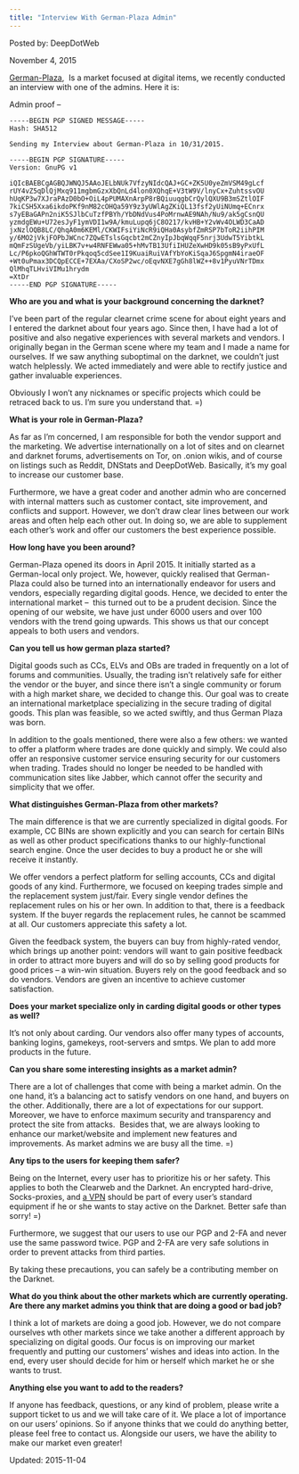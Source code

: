 ```yaml
---
title: "Interview With German-Plaza Admin"
---
```


Posted by: DeepDotWeb 

<span>November 4, 2015</span>
    

<p><a href="#">German-Plaza</a>,  Is a market focused at digital items, we recently conducted an interview with one of the admins. Here it is:</p>
<p>Admin proof &#8211;</p>

    -----BEGIN PGP SIGNED MESSAGE-----
    Hash: SHA512
    
    Sending my Interview about German-Plaza in 10/31/2015.
    
    -----BEGIN PGP SIGNATURE-----
    Version: GnuPG v1
    
    iQIcBAEBCgAGBQJWNQJ5AAoJELbNUk7VfzyNIdcQAJ+GC+ZK5U0yeZmVSM49gLcf
    rUY4vZ5qDlQjMxq911mgbmGzxXbQnLd4lon0XQhqE+V3tW9V/lnyCx+ZuhtssvOU
    hUqKP3w7XJraPAzD0bO+OiL4pPUMAXnArpP8rBQiuuqgbCrQylQXU9B3mSZtlOIF
    7kiCSH5Xxa6ikdoPKf9nM82cOHQa59Y9z3yUWlAgZKiQL13fsf2yUiNUmq+ECnrx
    s7yEBaGAPn2niK5SJlbCuTzfPBYh/YbDNdVus4PoMrnwAE9NAh/Nu9/ak5gCsnQU
    yzmdgEWu+U72esJyF1ymVDI1w9A/kmuLupq6jC8O217/kvHB+Y2vWv4OLWD3CaAD
    jxNzlOQB8LC/QhqA0m6KEMl/CKWIFsiYiNcR9iQHa0AsybfZmRSP7bToR2iihPIM
    y/6MO2jVkjFOPbJWCnc7ZQwETslsGqcbt2mCZnyIpJbqWqqF5nrj3UdwT5YibtkL
    mQmFzSUgeVb/yiLBK7v+w4RNFEWwa05+hMvTB13UfiIHUZeXwHD9k05sB9yPxUfL
    Lc/P6pkoQGhWTWT0rPkqoq5cdSee1I9KuaiRuiVAfYbYoKiSqaJ6SpgmN4iraeOF
    +Wt0uPmax3DCQpECCE+7EXAa/CXoSP2wc/oEqvNXE7gGh8lWZ++8v1PyuVNrTDmx
    QlMhqTLHviVIMu1hrydm
    =XtDr
    -----END PGP SIGNATURE-----

<p>
<strong>Who are you and what is your background concerning the darknet?</strong></p>
<p>I&#8217;ve been part of the regular clearnet crime scene for about eight years and I entered the darknet about four years ago. Since then, I have had a lot of positive and also negative experiences with several markets and vendors. I originally began in the German scene where my team and I made a name for ourselves. If we saw anything suboptimal on the darknet, we couldn&#8217;t just watch helplessly. We acted immediately and were able to rectify justice and gather invaluable experiences.</p>
<p>Obviously I won’t any nicknames or specific projects which could be retraced back to us. I&#8217;m sure you understand that. =)</p>
<p><strong>What is your role in German-Plaza?</strong></p>
<p>As far as I&#8217;m concerned, I am responsible for both the vendor support and the marketing. We advertise internationally on a lot of sites and on clearnet and darknet forums, advertisements on Tor, on .onion wikis, and of course on listings such as Reddit, DNStats and DeepDotWeb. Basically, it&#8217;s my goal to increase our customer base.</p>
<p>Furthermore, we have a great coder and another admin who are concerned  with internal matters such as customer contact, site improvement, and conflicts and support. However, we don&#8217;t draw clear lines between our work areas and often help each other out. In doing so, we are able to supplement each other&#8217;s work and offer our customers the best experience possible.</p>
<p><strong>How long have you been around?</strong></p>
<p>German-Plaza opened its doors in April 2015. It initially started as a German-local only project. We, however, quickly realised that German-Plaza could also be turned into an internationally endeavor for users and vendors, especially regarding digital goods. Hence, we decided to enter the international market &#8211;  this turned out to be a prudent decision. Since the opening of our website, we have just under 6000 users and over 100 vendors with the trend going upwards. This shows us that our concept appeals to both users and vendors.</p>
<p><strong>Can you tell us how german plaza started?</strong></p>
<p>Digital goods such as CCs, ELVs and OBs are traded in frequently on a lot of forums and communities. Usually, the trading isn’t relatively safe for either the vendor or the buyer, and since there isn&#8217;t a single community or forum with a high market share, we decided to change this. Our goal was to create an international marketplace specializing in the secure trading of digital goods. This plan was feasible, so we acted swiftly, and thus German Plaza was born.</p>
<p>In addition to the goals mentioned, there were also a few others: we wanted to offer a platform where trades are done quickly and simply. We could also offer an responsive customer service ensuring security for our customers when trading. Trades should no longer be needed to be handled with communication sites like Jabber, which cannot offer the security and simplicity that we offer.</p>
<p><strong>What distinguishes German-Plaza from other markets?</strong></p>
<p>The main difference is that we are currently specialized in digital goods. For example, CC BINs are shown explicitly and you can search for certain BINs as well as other product specifications thanks to our highly-functional search engine. Once the user decides to buy a product he or she will receive it instantly.</p>
<p>We offer vendors a perfect platform for selling accounts, CCs and digital goods of any kind. Furthermore, we focused on keeping trades simple and the replacement system just/fair. Every single vendor defines the replacement rules on his or her own. In addition to that, there is a feedback system. If the buyer regards the replacement rules, he cannot be scammed at all. Our customers appreciate this safety a lot.</p>
<p>Given the feedback system, the buyers can buy from highly-rated vendor, which brings up another point: vendors will want to gain positive feedback in order to attract more buyers and will do so by selling good products for good prices &#8211; a win-win situation. Buyers rely on the good feedback and so do vendors. Vendors are given an incentive to achieve customer satisfaction.</p>
<p><strong>Does your market specialize only in carding digital goods or other types as well?</strong></p>
<p>It’s not only about carding. Our vendors also offer many types of accounts, banking logins, gamekeys, root-servers and smtps. We plan to add more products in the future.</p>
<p><strong>Can you share some interesting insights as a market admin?</strong></p>
<p>There are a lot of challenges that come with being a market admin. On the one hand, it&#8217;s a balancing act to satisfy vendors on one hand, and buyers on the other. Additionally, there are a lot of expectations for our support. Moreover, we have to enforce maximum security and transparency and protect the site from attacks.  Besides that, we are always looking to enhance our market/website and implement new features and improvements. As market admins we are busy all the time. =)</p>
<p><strong>Any tips to the users for keeping them safer?</strong></p>
<p>Being on the Internet, every user has to prioritize his or her safety. This applies to both the Clearweb and the Darknet. An encrypted hard-drive, Socks-proxies, and <a href="https://g-i-r.github.io/deepdotweb/vpn-comparison-chart/">a VPN</a> should be part of every user&#8217;s standard equipment if he or she wants to stay active on the Darknet. Better safe than sorry! =)</p>
<p>Furthermore, we suggest that our users to use our PGP and 2-FA and never use the same password twice. PGP and 2-FA are very safe solutions in order to prevent attacks from third parties.</p>
<p>By taking these precautions, you can safely be a contributing member on the Darknet.</p>
<p><strong>What do you think about the other markets which are currently operating. Are there any market admins you think that are doing a good or bad job?</strong></p>
<p>I think a lot of markets are doing a good job. However, we do not compare ourselves wth other markets since we take another a different approach by specializing on digital goods. Our focus is on improving our market frequently and putting our customers&#8217; wishes and ideas into action. In the end, every user should decide for him or herself which market he or she wants to trust.</p>
<p><strong>Anything else you want to add to the readers?</strong></p>
<p>If anyone has feedback, questions, or any kind of problem, please write a support ticket to us and we will take care of it. We place a lot of importance on our users’ opinions. So if anyone thinks that we could do anything better, please feel free to contact us. Alongside our users, we have the ability to make our market even greater!</p>

Updated: 2015-11-04

